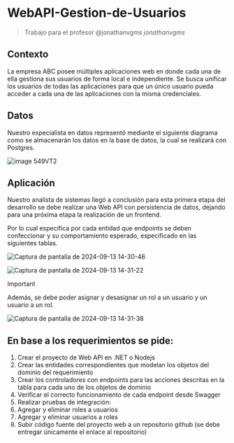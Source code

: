 # WebAPI-Gestion-de-Usuarios
> Trabajo para el profesor @jonathanvgms *jonathanvgms*

## Contexto
La empresa ABC posee múltiples aplicaciones web en donde cada una de ella gestiona sus usuarios de forma local e independiente. Se busca unificar los usuarios de todas las aplicaciones para que un único usuario pueda acceder a cada una de las aplicaciones con la misma credenciales.

## Datos
Nuestro especialista en datos representó mediante el siguiente diagrama como se almacenarán los datos en la base de datos, la cual se realizará con Postgres. 

![image 549VT2](https://github.com/user-attachments/assets/52bdcc5f-413a-469f-8026-787f98e8a36e)

## Aplicación
Nuestro analista de sistemas llegó a conclusión para esta primera etapa del desarrollo se debe realizar una Web API con persistencia de datos, dejando para una próxima etapa la realización de un frontend.

Por lo cual especifica por cada entidad que endpoints se deben confeccionar y su comportamiento esperado, especificado en las siguientes tablas.

![Captura de pantalla de 2024-09-13 14-30-46](https://github.com/user-attachments/assets/06e7db56-164a-4f5a-914d-236f180761c7)

![Captura de pantalla de 2024-09-13 14-31-22](https://github.com/user-attachments/assets/8984267d-dfb5-400b-9eac-24ff1d1ab3c9)

> [!IMPORTANT]
> Además, se debe poder asignar y desasignar un rol a un usuario y un usuario a un rol.

![Captura de pantalla de 2024-09-13 14-31-38](https://github.com/user-attachments/assets/09f220c3-3507-4a6d-a3b4-c7e0fd8e05ac)

## En base a los requerimientos se pide:

1. Crear el proyecto de Web API en .NET o Nodejs
2. Crear las entidades correspondientes que modelan los objetos del dominio del requerimiento
3. Crear los controladores con endpoints para las acciones descritas en la tabla para cada uno de los objetos de dominio
4. Verificar el correcto funcionamiento de cada endpoint desde Swagger
5. Realizar pruebas de integración:
6. Agregar y eliminar roles a usuarios
7. Agregar y eliminar usuarios  a roles
8. Subir código fuente del proyecto web a un repositorio github (se debe entregar únicamente el enlace al repositorio)
